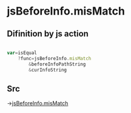 # jsBeforeInfo.misMatch

## Difinition by js action

```js.js

var=isEqual
	?func=jsBeforeInfo.misMatch
		&beforeInfoPathString
		&curInfoString
```

## Src

->[jsBeforeInfo.misMatch](https://github.com/puutaro/CommandClick/blob/master/app/src/main/java/com/puutaro/commandclick/fragment_lib/terminal_fragment/js_interface/judge/JsBeforeInfo.kt#L29)


